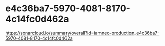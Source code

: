 # e4c36ba7-5970-4081-8170-4c14fc0d462a
https://sonarcloud.io/summary/overall?id=iamneo-production_e4c36ba7-5970-4081-8170-4c14fc0d462a
